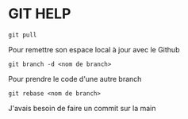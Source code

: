 # GIT HELP

```git
git pull
```

Pour remettre son espace local à jour avec le Github

```git
git branch -d <nom de branch>
```
Pour prendre le code d'une autre branch

```
git rebase <nom de branch>
```
J'avais besoin de faire un commit sur la main
